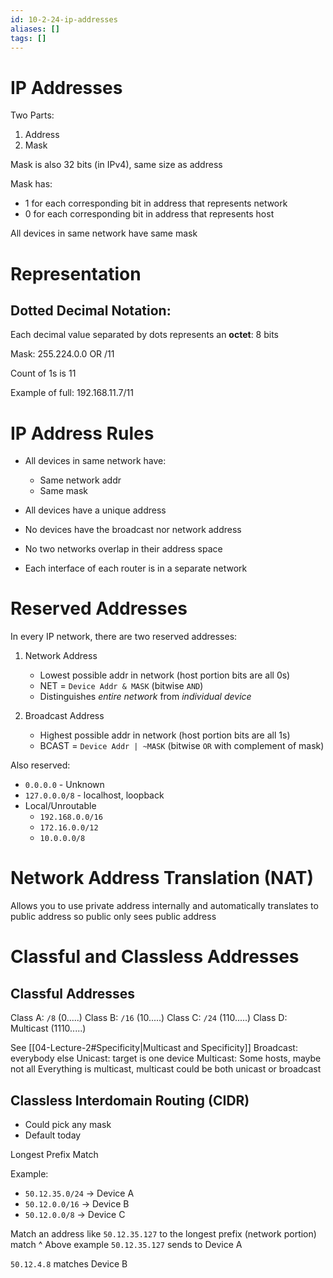 ```yaml
---
id: 10-2-24-ip-addresses
aliases: []
tags: []
---
```


# IP Addresses
Two Parts:
1) Address
2) Mask

Mask is also 32 bits (in IPv4), same size as address

Mask has:
- 1 for each corresponding bit in address that represents network
- 0 for each corresponding bit in address that represents host

All devices in same network have same mask

# Representation

## Dotted Decimal Notation:
Each decimal value separated by dots represents an **octet**: 8 bits

Mask:
255.224.0.0
OR
/11

Count of 1s is 11

Example of full:
192.168.11.7/11

# IP Address Rules
- All devices in same network have:
    - Same network addr
    - Same mask

- All devices have a unique address
- No devices have the broadcast nor network address
- No two networks overlap in their address space
- Each interface of each router is in a separate network

# Reserved Addresses
In every IP network, there are two reserved addresses:

1) Network Address
    - Lowest possible addr in network (host portion bits are all 0s)
    - NET = `Device Addr & MASK` (bitwise `AND`)
    - Distinguishes _entire network_ from _individual device_

2) Broadcast Address
    - Highest possible addr in network (host portion bits are all 1s)
    - BCAST = `Device Addr | ~MASK` (bitwise `OR` with complement of mask)

Also reserved:
- `0.0.0.0` - Unknown
- `127.0.0.0/8` - localhost, loopback
- Local/Unroutable
    - `192.168.0.0/16`
    - `172.16.0.0/12`
    - `10.0.0.0/8`

# Network Address Translation (NAT)
Allows you to use private address internally and automatically translates to public address so public only sees public address

# Classful and Classless Addresses

## Classful Addresses
Class A: `/8` (0.....)
Class B: `/16` (10.....)
Class C: `/24` (110.....)
Class D: Multicast (1110.....)

See [[04-Lecture-2#Specificity|Multicast and Specificity]]
Broadcast: everybody else
Unicast: target is one device
Multicast: Some hosts, maybe not all
Everything is multicast, multicast could be both unicast or broadcast

## Classless Interdomain Routing (CIDR)
- Could pick any mask
- Default today

Longest Prefix Match

Example:
- `50.12.35.0/24` -> Device A
- `50.12.0.0/16` -> Device B
- `50.12.0.0/8` -> Device C

Match an address like `50.12.35.127` to the longest prefix (network portion) match
^ Above example `50.12.35.127` sends to Device A

`50.12.4.8` matches Device B
